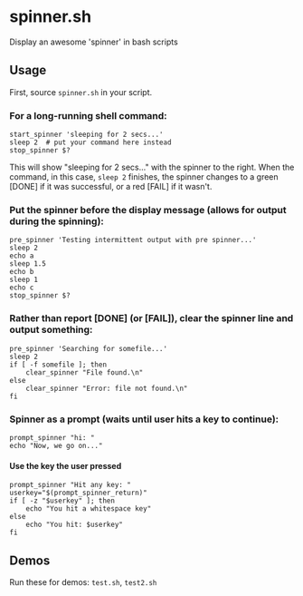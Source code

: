 # spinner.sh

Display an awesome 'spinner' in bash scripts

## Usage

First, source `spinner.sh` in your script.

### For a long-running shell command:

```
start_spinner 'sleeping for 2 secs...'
sleep 2  # put your command here instead
stop_spinner $?
```

This will show "sleeping for 2 secs..." with the spinner to the right. When the command, in this case, `sleep 2` finishes, the spinner changes to a green [DONE] if it was successful, or a red [FAIL] if it wasn't.

### Put the spinner before the display message (allows for output during the spinning):
```
pre_spinner 'Testing intermittent output with pre spinner...'
sleep 2
echo a
sleep 1.5
echo b
sleep 1
echo c
stop_spinner $?
```

### Rather than report [DONE] (or [FAIL]), clear the spinner line and output something:

```
pre_spinner 'Searching for somefile...'
sleep 2
if [ -f somefile ]; then
	clear_spinner "File found.\n"
else
	clear_spinner "Error: file not found.\n"
fi
```

### Spinner as a prompt (waits until user hits a key to continue):

```
prompt_spinner "hi: "
echo "Now, we go on..."
```

#### Use the key the user pressed
```
prompt_spinner "Hit any key: "
userkey="$(prompt_spinner_return)"
if [ -z "$userkey" ]; then
	echo "You hit a whitespace key"
else
	echo "You hit: $userkey"
fi
```

## Demos

Run these for demos: `test.sh`, `test2.sh`
